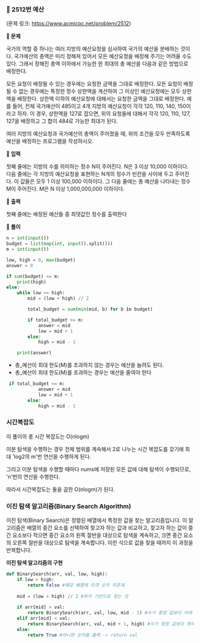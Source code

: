 ### 🧷 2512번 예산
(문제 링크: https://www.acmicpc.net/problem/2512)


**🌸 문제**

국가의 역할 중 하나는 여러 지방의 예산요청을 심사하여 국가의 예산을 분배하는 것이다. 국가예산의 총액은 미리 정해져 있어서 모든 예산요청을 배정해 주기는 어려울 수도 있다. 그래서 정해진 총액 이하에서 가능한 한 최대의 총 예산을 다음과 같은 방법으로 배정한다.

모든 요청이 배정될 수 있는 경우에는 요청한 금액을 그대로 배정한다.
모든 요청이 배정될 수 없는 경우에는 특정한 정수 상한액을 계산하여 그 이상인 예산요청에는 모두 상한액을 배정한다. 상한액 이하의 예산요청에 대해서는 요청한 금액을 그대로 배정한다. 
예를 들어, 전체 국가예산이 485이고 4개 지방의 예산요청이 각각 120, 110, 140, 150이라고 하자. 이 경우, 상한액을 127로 잡으면, 위의 요청들에 대해서 각각 120, 110, 127, 127을 배정하고 그 합이 484로 가능한 최대가 된다. 

여러 지방의 예산요청과 국가예산의 총액이 주어졌을 때, 위의 조건을 모두 만족하도록 예산을 배정하는 프로그램을 작성하시오.

**🌸 입력**

첫째 줄에는 지방의 수를 의미하는 정수 N이 주어진다. N은 3 이상 10,000 이하이다. 다음 줄에는 각 지방의 예산요청을 표현하는 N개의 정수가 빈칸을 사이에 두고 주어진다. 이 값들은 모두 1 이상 100,000 이하이다. 그 다음 줄에는 총 예산을 나타내는 정수 M이 주어진다. M은 N 이상 1,000,000,000 이하이다. 

**🌸 출력**

첫째 줄에는 배정된 예산들 중 최댓값인 정수를 출력한다

**🌸 풀이**

```python
n = int(input())
budget = list(map(int, input().split()))
m = int(input())

low, high = 0, max(budget)
answer = 0

if sum(budget) <= m:
    print(high)
else:
    while low <= high:
        mid = (low + high) // 2

        total_budget = sum(min(mid, b) for b in budget)

        if total_budget <= m:
            answer = mid
            low = mid + 1
        else:
            high = mid - 1

    print(answer)
```

- 총_예산이 최대 한도(M)를 초과하지 않는 경우는 예산을 늘려도 된다. 
- 총_예산이 최대 한도(M)를 초과하는 경우는 예산을 줄여야 한다

```python
 if total_budget <= m:
            answer = mid
            low = mid + 1
        else:
            high = mid - 1
```

### 시간복잡도

이 풀이의 총 시간 복잡도는 O(nlogm)

이분 탐색을 수행하는 경우 전체 범위를 계속해서 2로 나누는 시간 복잡도를 갖기에 최대 'log2의 m'번 연산을 수행하게 된다. 

그리고 이분 탐색을 수행할 때마다 nums에 저장된 모든 값에 대해 탐색이 수행되므로, 'n'번의 연산을 수행한다. 

따라서 시간복잡도는 둘을 곱한 O(nlogm)가 된다.

### 이진 탐색 알고리즘(Binary Search Algorithm) 

이진 탐색(Binary Search)은 정렬된 배열에서 특정한 값을 찾는 알고리즘입니다. 이 알고리즘은 배열의 중간 요소를 선택하여 찾고자 하는 값과 비교하고, 찾고자 하는 값이 중간 요소보다 작으면 중간 요소의 왼쪽 절반을 대상으로 탐색을 계속하고, 크면 중간 요소의 오른쪽 절반을 대상으로 탐색을 계속합니다. 이런 식으로 값을 찾을 때까지 이 과정을 반복합니다.

**이진 탐색 알고리즘의 구현**
```python
def BinarySearch(arr, val, low, high):
    if low > high:
        return False #해당 배열에 타겟 숫자 미존재
    
    mid = (low + high) // 2 #위치 기반으로 찾는 것
    
    if arr[mid] > val:
        return BinarySearch(arr, val, low, mid - 1) #수가 중앙 값보다 아래 있는 경우
    elif arr[mid] < val:
        return BinarySearch(arr, val, mid + 1, high) #수가 중앙 값보다 위에 있는 경우
    else:
        return True #아니면 숫자를 출력 -> return val        
```
